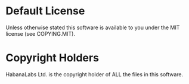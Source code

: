 # Default License

Unless otherwise stated this software is available to you under the MIT
license (see COPYING.MIT).

# Copyright Holders

HabanaLabs Ltd. is the copyright holder of ALL the files in this software.